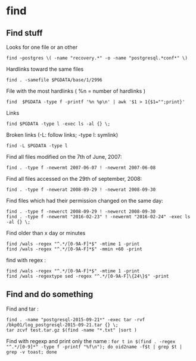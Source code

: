 # find

## Find stuff

Looks for one file or an other

```
find ~postgres \( -name "recovery.*" -o -name "postgresql.*conf*" \)
```

Hardlinks toward the same files

```
find . -samefile $PGDATA/base/1/2996
```

File with the most hardlinks ( %n = number of hardlinks )
```
find  $PGDATA -type f -printf '%n %p\n' | awk '$1 > 1{$1="";print}'
```

Links

```
find $PGDATA -type l -exec ls -al {} \;
```

Broken links (-L: follow links; -type l: symlink)

```
find -L $PGDATA -type l
```

Find all files modified on the 7th of June, 2007:

```
find . -type f -newermt 2007-06-07 ! -newermt 2007-06-08
```

Find all files accessed on the 29th of september, 2008:

```
find . -type f -newerat 2008-09-29 ! -newerat 2008-09-30
```

Find files which had their permission changed on the same day:

```
find . -type f -newerct 2008-09-29 ! -newerct 2008-09-30
find . -type f -newermt "2016-02-23" ! -newermt "2016-02-24" -exec ls -al {} \;
```

Find older than x day or minutes

```
find /wals -regex "^.*/[0-9A-F]*$" -mtime 1 -print
find /wals -regex "^.*/[0-9A-F]*$" -mmin +60 -print
```



find with regex :

```
find /wals -regex "^.*/[0-9A-F]*$" -mtime 1 -print
find /wals -regextype sed -regex "^.*/[0-9A-F]\{24\}$" -print
```

## Find and do something

Find and tar :

```
find . -name "postgresql-2015-09-21*" -exec tar -rvf /bkp01/log_postgresql-2015-09-21.tar {} \;
tar zcvf test.tar.gz $(find -name "*.txt" |sort )
```
		
Find with regexp and print only the name :
`
for t in $(find . -regex "^.*/[0-9]*" -type f -printf "%f\n"); do oid2name -f$t | grep $t | grep -v toast; done
`
